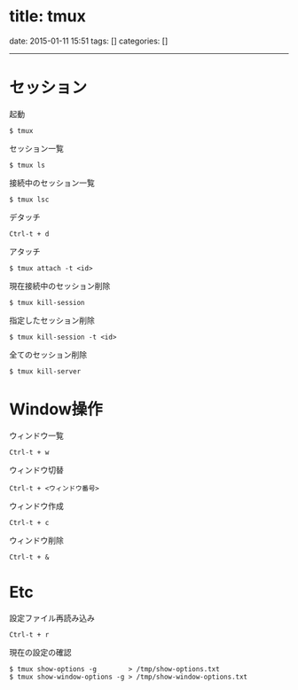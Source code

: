 title: tmux
==========
date: 2015-01-11 15:51
tags: []
categories: []
- - -

# セッション

起動
```
$ tmux
```
セッション一覧
```
$ tmux ls
```
接続中のセッション一覧
```
$ tmux lsc
```
デタッチ
```
Ctrl-t + d
```
アタッチ
```
$ tmux attach -t <id>
```
現在接続中のセッション削除
```
$ tmux kill-session
```
指定したセッション削除
```
$ tmux kill-session -t <id>
```
全てのセッション削除
```
$ tmux kill-server
```

# Window操作

ウィンドウ一覧
```
Ctrl-t + w
```
ウィンドウ切替
```
Ctrl-t + <ウィンドウ番号>
```
ウィンドウ作成
```
Ctrl-t + c
```
ウィンドウ削除
```
Ctrl-t + &
```
# Etc

設定ファイル再読み込み
```
Ctrl-t + r
```
現在の設定の確認
```
$ tmux show-options -g        > /tmp/show-options.txt
$ tmux show-window-options -g > /tmp/show-window-options.txt
```
